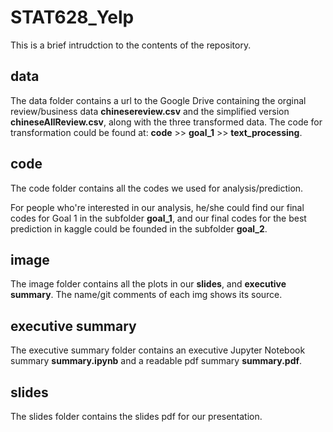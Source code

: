 # STAT628_Yelp

This is a brief intrudction to the contents of the repository.

## data

The data folder contains a url to the Google Drive containing the orginal review/business data **chinesereview.csv** and the simplified version **chineseAllReview.csv**, along with the three transformed data. The code for transformation could be found at: **code** >> **goal_1** >> **text_processing**.

## code

The code folder contains all the codes we used for analysis/prediction.

For people who're interested in our analysis, he/she could find our final codes for Goal 1 in the subfolder **goal_1**, and our final codes for the best prediction in kaggle could be founded in the subfolder **goal_2**. 

## image

The image folder contains all the plots in our **slides**, and **executive summary**. The name/git comments of each img shows its source. 

## executive summary

The executive summary folder contains an executive Jupyter Notebook summary **summary.ipynb** and a readable pdf summary **summary.pdf**.

## slides

The slides folder contains the slides pdf for our presentation.
